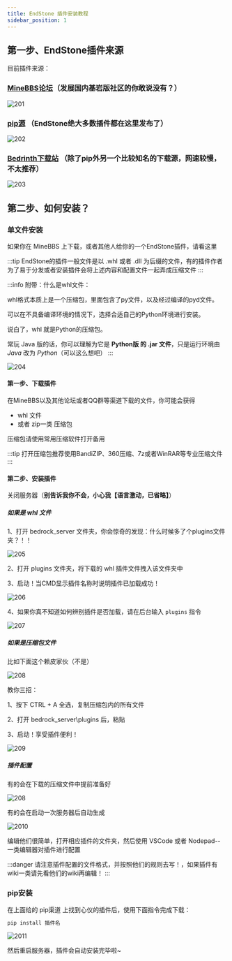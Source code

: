 ```yaml
---
title: EndStone 插件安装教程
sidebar_position: 1
---
```


## 第一步、EndStone插件来源

目前插件来源：

### [MineBBS论坛](https://www.minebbs.com/resources/categories/bdserver.38/)（发展国内基岩版社区的你敢说没有？）

![201](./imgs/2-1.png)

### [pip源](https://pypi.org/search/?q=endstone) （EndStone绝大多数插件都在这里发布了）

![202](./imgs/2-2.png)

### [Bedrinth下载站](https://bedrinth.com/?platform=endstone) （除了pip外另一个比较知名的下载源，网速较慢，不太推荐）

![203](./imgs/2-3.png)

## 第二步、如何安装？

### 单文件安装

如果你在 MineBBS 上下载，或者其他人给你的一个EndStone插件，请看这里

:::tip
EndStone的插件一般文件是以 .whl 或者 .dll 为后缀的文件，有的插件作者为了易于分发或者安装插件会将上述内容和配置文件一起弄成压缩文件
:::

:::info
附带：什么是whl文件：

whl格式本质上是一个压缩包，里面包含了py文件，以及经过编译的pyd文件。

可以在不具备编译环境的情况下，选择合适自己的Python环境进行安装。

说白了，whl 就是Python的压缩包。

常玩 Java 版的话，你可以理解为它是 **Python版 的 .jar 文件**，只是运行环境由 *Java* 改为 *Python*（可以这么想吧）
:::

![204](./imgs/2-4.png)

#### 第一步、下载插件

在MineBBS以及其他论坛或者QQ群等渠道下载的文件，你可能会获得

- whl 文件
- 或者 zip一类 压缩包

压缩包请使用常用压缩软件打开备用

:::tip
打开压缩包推荐使用BandiZIP、360压缩、7z或者WinRAR等专业压缩文件
:::

#### 第二步、安装插件

关闭服务器（**别告诉我你不会，小心我【语言激动，已省略】**）

##### 如果是 whl 文件

1、打开 bedrock_server 文件夹，你会惊奇的发现：什么时候多了个plugins文件夹？！！

![205](./imgs/2-5.png)

2、打开 plugins 文件夹，将下载的 whl 插件文件拽入该文件夹中

3、启动！当CMD显示插件名称时说明插件已加载成功！

![206](./imgs/2-6.png)

4、如果你真不知道如何辨别插件是否加载，请在后台输入 `plugins` 指令

![207](./imgs/2-7.png)

##### 如果是压缩包文件

比如下面这个赖皮家伙（不是）

![208](./imgs/2-8.png)

教你三招：

1、按下 CTRL + A 全选，复制压缩包内的所有文件

2、打开 bedrock_server\plugins 后，粘贴

3、启动！享受插件便利！

![209](./imgs/2-9.png)

##### 插件配置

有的会在下载的压缩文件中提前准备好

![208](./imgs/2-8.png)

有的会在启动一次服务器后自动生成

![2010](./imgs/2-10.png)

编辑他们很简单，打开相应插件的文件夹，然后使用 VSCode 或者 Nodepad-- 一类编辑器对插件进行配置

:::danger
请注意插件配置的文件格式，并按照他们的规则去写！，如果插件有wiki一类请先看他们的wiki再编辑！
:::

### pip安装

在上面给的 pip渠道 上找到心仪的插件后，使用下面指令完成下载：

```cmd
pip install 插件名
```

![2011](./imgs/2-11.png)

然后重启服务器，插件会自动安装完毕啦~
